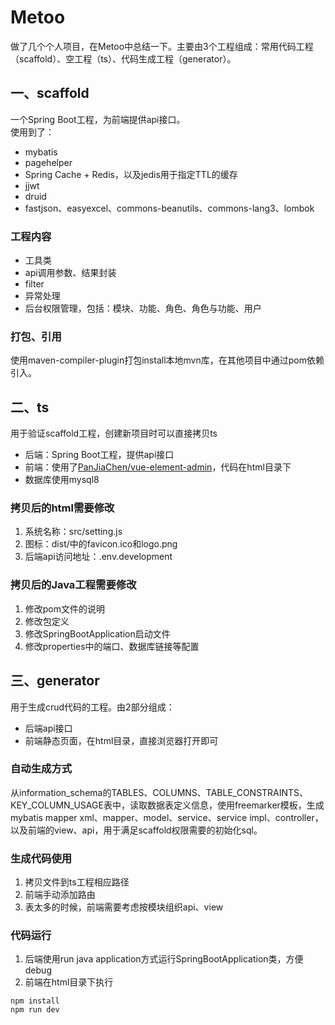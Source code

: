 # Metoo
做了几个个人项目，在Metoo中总结一下。主要由3个工程组成：常用代码工程（scaffold）、空工程（ts）、代码生成工程（generator）。


## 一、scaffold
一个Spring Boot工程，为前端提供api接口。  
使用到了：
-  mybatis
-  pagehelper
-  Spring Cache + Redis，以及jedis用于指定TTL的缓存
-  jjwt
-  druid
-  fastjson、easyexcel、commons-beanutils、commons-lang3、lombok

### 工程内容
-  工具类
-  api调用参数、结果封装
-  filter
-  异常处理
-  后台权限管理，包括：模块、功能、角色、角色与功能、用户

### 打包、引用
使用maven-compiler-plugin打包install本地mvn库，在其他项目中通过pom依赖引入。


## 二、ts
用于验证scaffold工程，创建新项目时可以直接拷贝ts
- 后端：Spring Boot工程，提供api接口
- 前端：使用了[PanJiaChen/vue-element-admin](https://github.com/PanJiaChen/vue-element-admin)，代码在html目录下
- 数据库使用mysql8

### 拷贝后的html需要修改
1. 系统名称：src/setting.js
2. 图标：dist/中的favicon.ico和logo.png
3. 后端api访问地址：.env.development

### 拷贝后的Java工程需要修改
1. 修改pom文件的说明
2. 修改包定义
3. 修改SpringBootApplication启动文件
4. 修改properties中的端口、数据库链接等配置

## 三、generator
用于生成crud代码的工程。由2部分组成：
- 后端api接口
- 前端静态页面，在html目录，直接浏览器打开即可

### 自动生成方式
从information_schema的TABLES、COLUMNS、TABLE_CONSTRAINTS、KEY_COLUMN_USAGE表中，读取数据表定义信息，使用freemarker模板，生成mybatis mapper xml、mapper、model、service、service impl、controller，以及前端的view、api，用于满足scaffold权限需要的初始化sql。

### 生成代码使用
1. 拷贝文件到ts工程相应路径
2. 前端手动添加路由
3. 表太多的时候，前端需要考虑按模块组织api、view

### 代码运行
1. 后端使用run java application方式运行SpringBootApplication类，方便debug
2. 前端在html目录下执行
```
npm install
npm run dev
```
